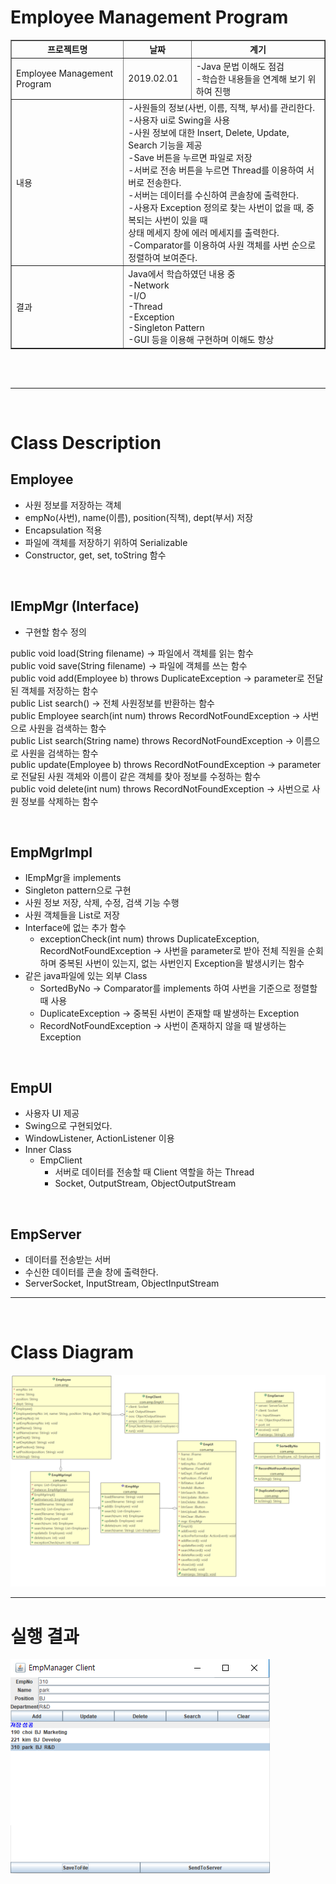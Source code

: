 # Employee Management Program

<table border="1">
<thead>
<th>프로젝트명</th>
<th>날짜</th>
<th>계기</th>
</thead>
<tbody>
<tr>
<td>Employee Management Program</td>
<td>2019.02.01</td>
<td>-Java 문법 이해도 점검<br>
-학습한 내용들을 연계해 보기 위하여 진행</td>
</tr>
<tr>
<td>내용</td>
<td colspan=2>
-사원들의 정보(사번, 이름, 직책, 부서)를 관리한다.<br>
-사용자 ui로 Swing을 사용<br>
-사원 정보에 대한 Insert, Delete, Update, Search 기능을 제공<br>
-Save 버튼을 누르면 파일로 저장<br>
-서버로 전송 버튼을 누르면 Thread를 이용하여 서버로 전송한다.<br>
-서버는 데이터를 수신하여 콘솔창에 출력한다.<br>
-사용자 Exception 정의로 찾는 사번이 없을 때, 중복되는 사번이 있을 때<br>
상태 메세지 창에 에러 메세지를 출력한다.<br>
-Comparator를 이용하여 사원 객체를 사번 순으로 정렬하여 보여준다.
</td>
</tr>
<tr>
<td>결과</td>
<td colspan=2>
Java에서 학습하였던 내용 중<br>
-Network<br>
-I/O<br>
-Thread<br>
-Exception<br>
-Singleton Pattern<br>
-GUI 등을 이용해 구현하며 이해도 향상
</td>
</tbody>
</table>
<br>
<br>

---
<br>

# Class Description

## Employee
* 사원 정보를 저장하는 객체
* empNo(사번), name(이름), position(직책), dept(부서) 저장
* Encapsulation 적용
* 파일에 객체를 저장하기 위하여 Serializable
* Constructor, get, set, toString 함수

<br>

## IEmpMgr (Interface)
* 구현할 함수 정의<br>

public void load(String filename) -> 파일에서 객체를 읽는 함수<br>
public void save(String filename) -> 파일에 객체를 쓰는 함수<br>
public void add(Employee b) throws DuplicateException
-> parameter로 전달된 객체를 저장하는 함수<br>
public List<Employee> search() -> 전체 사원정보를 반환하는 함수<br>
public Employee search(int num) throws RecordNotFoundException
-> 사번으로 사원을 검색하는 함수<br>
public List<Employee> search(String name) throws RecordNotFoundException -> 이름으로 사원을 검색하는 함수<br>
public update(Employee b) throws RecordNotFoundException ->
parameter로 전달된 사원 객체와 이름이 같은 객체를 찾아 정보를 수정하는 함수<br>
public void delete(int num) throws RecordNotFoundException ->
사번으로 사원 정보를 삭제하는 함수<br>

<br>

## EmpMgrImpl
* IEmpMgr을 implements
* Singleton pattern으로 구현
* 사원 정보 저장, 삭제, 수정, 검색 기능 수행
* 사원 객체들을 List로 저장
* Interface에 없는 추가 함수
    * exceptionCheck(int num) throws DuplicateException, RecordNotFoundException -> 사번을 parameter로 받아 전체 직원을 순회하며 중복된 사번이 있는지, 없는 사번인지 Exception을 발생시키는 함수
* 같은 java파일에 있는 외부 Class
    * SortedByNo -> Comparator를 implements 하여 사번을 기준으로 정렬할 때 사용
    * DuplicateException -> 중복된 사번이 존재할 때 발생하는 Exception
    * RecordNotFoundException -> 사번이 존재하지 않을 때 발생하는 Exception

<br>

## EmpUI
* 사용자 UI 제공
* Swing으로 구현되었다.
* WindowListener, ActionListener 이용
* Inner Class
    * EmpClient
        * 서버로 데이터를 전송할 때 Client 역할을 하는 Thread
        * Socket, OutputStream, ObjectOutputStream

<br>

## EmpServer
* 데이터를 전송받는 서버
* 수신한 데이터를 콘솔 창에 출력한다.
* ServerSocket, InputStream, ObjectInputStream

---
<br>

# Class Diagram

![cld](/img/EmpMgr.PNG)


---
# 실행 결과

![run](/img/EmpMgrRun.PNG)
